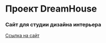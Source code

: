 # Проект DreamHouse
### Сайт для студии дизайна интерьера

[Ссылка на сайт](https://gaaganastasia.github.io/dreamhouse/)
